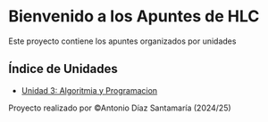 # Bienvenido a los Apuntes de HLC

Este proyecto contiene los apuntes organizados por unidades

## Índice de Unidades
- [Unidad 3: Algoritmia y Programacion](u03/03-01.md)

Proyecto realizado por &copy;Antonio Díaz Santamaría (2024/25)
